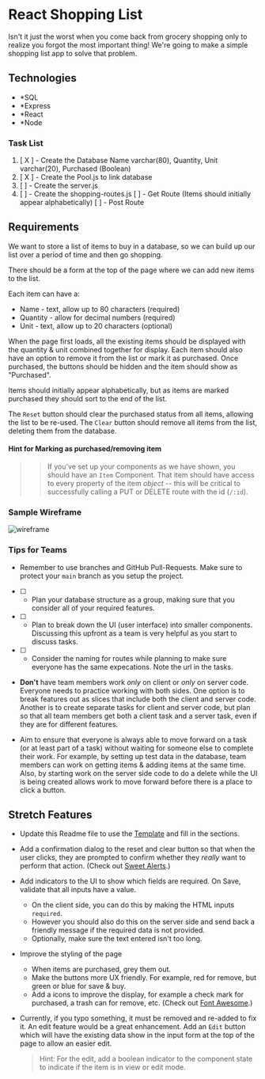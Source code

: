 # React Shopping List

Isn't it just the worst when you come back from grocery shopping only to realize you forgot the most important thing! We're going to make a simple shopping list app to solve that problem. 

## Technologies

- *SQL
- *Express
- *React
- *Node

### Task List
1. [ X ] - Create the Database
          Name varchar(80), Quantity, Unit varchar(20), Purchased (Boolean)
2. [ X ] - Create the Pool.js to link database
3. [  ] - Create the server.js
4. [  ] - Create the shopping-routes.js
          [  ] - Get Route (Items should initially appear alphabetically)
          [  ] - Post Route

## Requirements

We want to store a list of items to buy in a database, so we can build up our list over a period of time and then go shopping. 

There should be a form at the top of the page where we can add new items to the list.

Each item can have a:

- Name - text, allow up to 80 characters (required)
- Quantity - allow for decimal numbers (required)
- Unit - text, allow up to 20 characters (optional)

When the page first loads, all the existing items should be displayed with the quantity & unit combined together for display. Each item should also have an option to remove it from the list or mark it as purchased. Once purchased, the buttons should be hidden and the item should show as "Purchased". 

Items should initially appear alphabetically, but as items are marked purchased they should sort to the end of the list.

The `Reset` button should clear the purchased status from all items, allowing the list to be re-used. The `Clear` button should remove all items from the list, deleting them from the database.

#### Hint for Marking as purchased/removing item
>> If you've set up your components as we have shown, you should have an `Item` Component. That item should have access to every property of the item *object* -- this will be critical to successfully calling a PUT or DELETE route with the id (`/:id`). 

### Sample Wireframe

![wireframe](wireframe.jpg)

### Tips for Teams

- Remember to use branches and GitHub Pull-Requests. Make sure to protect your `main` branch as you setup the project.

- [  ] - Plan your database structure as a group, making sure that you consider all of your required features.

- [  ] - Plan to break down the UI (user interface) into smaller components. Discussing this upfront as a team is very helpful as you start to discuss tasks.

- [  ] - Consider the naming for routes while planning to make sure everyone has the same expecations. Note the url in the tasks. 

- __Don't__ have team members work *only* on client or *only* on server code. Everyone needs to practice working with both sides. One option is to break features out as slices that include both the client and server code. Another is to create separate tasks for client and server code, but plan so that all team members get both a client task and a server task, even if they are for different features.

- Aim to ensure that everyone is always able to move forward on a task (or at least part of a task) without waiting for someone else to complete their work. For example, by setting up test data in the database, team members can work on getting items & adding items at the same time. Also, by starting work on the server side code to do a delete while the UI is being created allows work to move forward before there is a place to click a button. 


## Stretch Features 

- Update this Readme file to use the [Template](https://github.com/PrimeAcademy/readme-template) and fill in the sections.

- Add a confirmation dialog to the reset and clear button so that when the user clicks,  they are prompted to confirm whether they *really* want to perform that action. (Check out [Sweet Alerts](https://www.npmjs.com/package/@sweetalert/with-react).)

- Add indicators to the UI to show which fields are required.  On Save, validate that all inputs have a value. 
  - On the client side, you can do this by making the HTML inputs `required`. 
  - However you should also do this on the server side and send back a friendly message if the required data is not provided.
  - Optionally, make sure the text entered isn't too long.

- Improve the styling of the page
  - When items are purchased, grey them out. 
  - Make the buttons more UX friendly. For example, red for remove, but green or blue for save & buy.
  - Add a icons to improve the display, for example a check mark for purchased, a trash can for remove, etc. (Check out [Font Awesome](https://fontawesome.com/how-to-use/on-the-web/using-with/react).)

- Currently, if you typo something, it must be removed and re-added to fix it. An edit feature would be a great enhancement. Add an `Edit` button which will have the existing data show in the input form at the top of the page to allow an easier edit. 

  > Hint: For the edit, add a boolean indicator to the component state to indicate if the item is in view or edit mode. 
